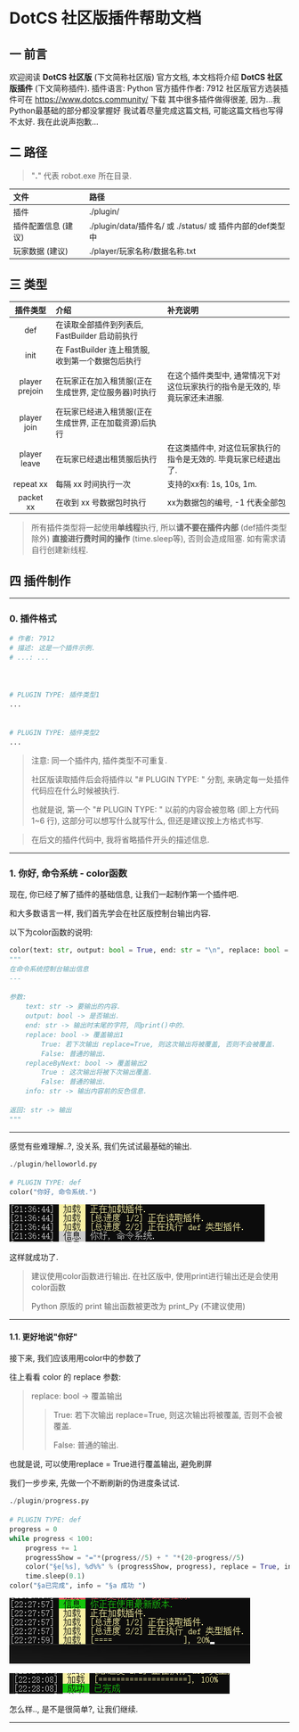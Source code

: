 # DotCS 社区版插件帮助文档

## 一    前言

欢迎阅读 **DotCS 社区版** (下文简称社区版) 官方文档, 本文档将介绍 **DotCS 社区版插件** (下文简称插件).
插件语言: Python
官方插件作者: 7912
社区版官方选装插件可在 https://www.dotcs.community/ 下载
其中很多插件做得很差, 因为...我Python最基础的部分都没掌握好
我试着尽量完成这篇文档, 可能这篇文档也写得不太好. 我在此说声抱歉...

## 二    路径

> "**.**" 代表 robot.exe 所在目录.

| 文件                 | 路径                                                      |
| :------------------- | :-------------------------------------------------------- |
| 插件                 | ./plugin/                                                 |
| 插件配置信息 (建议) | ./plugin/data/插件名/ 或 ./status/ 或 插件内部的def类型中 |
| 玩家数据 (建议)     | ./player/玩家名称/数据名称.txt                            |

## 三    类型

|    插件类型    | 介绍                                                   | 补充说明                                                                    |
| :------------: | :----------------------------------------------------- | :-------------------------------------------------------------------------- |
|      def      | 在读取全部插件到列表后, FastBuilder 启动前执行         |                                                                             |
|      init      | 在 FastBuilder 连上租赁服, 收到第一个数据包后执行      |                                                                             |
| player prejoin | 在玩家正在加入租赁服(正在生成世界, 定位服务器)时执行   | 在这个插件类型中, 通常情况下对这位玩家执行的指令是无效的, 毕竟玩家还未进服. |
|  player join  | 在玩家已经进入租赁服(正在生成世界, 正在加载资源)后执行 |                                                                             |
|  player leave  | 在玩家已经退出租赁服后执行                             | 在这类插件中, 对这位玩家执行的指令是无效的. 毕竟玩家已经退出了.             |
|   repeat xx   | 每隔 xx 时间执行一次                                   | 支持的xx有: 1s, 10s, 1m.                                                    |
|   packet xx   | 在收到 xx 号数据包时执行                               | xx为数据包的编号, -1 代表全部包                                             |

> 所有插件类型将一起使用**单线程**执行, 所以**请不要在插件内部** (def插件类型除外) **直接进行费时间的操作** (time.sleep等), 否则会造成阻塞. 如有需求请自行创建新线程.

## 四    插件制作

---

### 0. 插件格式

```python
# 作者: 7912
# 描述: 这是一个插件示例.
# ...: ...



# PLUGIN TYPE: 插件类型1
...


# PLUGIN TYPE: 插件类型2
...


```

> 注意: 同一个插件内, 插件类型不可重复.
>
> 社区版读取插件后会将插件以 "# PLUGIN TYPE: " 分割, 来确定每一处插件代码应在什么时候被执行.
>
> 也就是说, 第一个 "# PLUGIN TYPE: " 以前的内容会被忽略 (即上方代码 1~6 行), 这部分可以想写什么就写什么, 但还是建议按上方格式书写.

> 在后文的插件代码中, 我将省略插件开头的描述信息.

---

### 1. 你好, 命令系统 - color函数

现在, 你已经了解了插件的基础信息, 让我们一起制作第一个插件吧.

和大多数语言一样, 我们首先学会在社区版控制台输出内容.

以下为color函数的说明:

```python
color(text: str, output: bool = True, end: str = "\n", replace: bool = False, replaceByNext: bool = False, info = " 信息 ")
"""
在命令系统控制台输出信息
---

参数:
    text: str -> 要输出的内容.
    output: bool -> 是否输出.
    end: str -> 输出时末尾的字符, 同print()中的.
    replace: bool -> 覆盖输出1
        True: 若下次输出 replace=True, 则这次输出将被覆盖, 否则不会被覆盖.
        False: 普通的输出.
    replaceByNext: bool -> 覆盖输出2
        True : 这次输出将被下次输出覆盖.
        False: 普通的输出.
    info: str -> 输出内容前的反色信息.

返回: str -> 输出
"""
```

---

感觉有些难理解..?, 没关系, 我们先试试最基础的输出.

```python
./plugin/helloworld.py

# PLUGIN TYPE: def
color("你好, 命令系统.")
```

![color1](image/DotCS插件/color1.png)

这样就成功了.

> 建议使用color函数进行输出. 在社区版中, 使用print进行输出还是会使用color函数
>
> Python 原版的 print 输出函数被更改为 print_Py (不建议使用)

---

#### 1.1. 更好地说"你好"

接下来, 我们应该用用color中的参数了

往上看看 color 的 replace 参数:

> replace: bool -> 覆盖输出
>
>> True: 若下次输出 replace=True, 则这次输出将被覆盖, 否则不会被覆盖.
>>
>> False: 普通的输出.
>>

也就是说, 可以使用replace = True进行覆盖输出, 避免刷屏

我们一步步来, 先做一个不断刷新的伪进度条试试.

```python
./plugin/progress.py

# PLUGIN TYPE: def
progress = 0
while progress < 100:
    progress += 1
    progressShow = "="*(progress//5) + " "*(20-progress//5)
    color("§e[%s], %d%%" % (progressShow, progress), replace = True, info = "§e 加载 ")
    time.sleep(0.1)
color("§a已完成", info = "§a 成功 ")
```

![color2](image/DotCS插件/color2.png)

![color3](image/DotCS插件/color3.png)

怎么样.., 是不是很简单?, 让我们继续.

---
